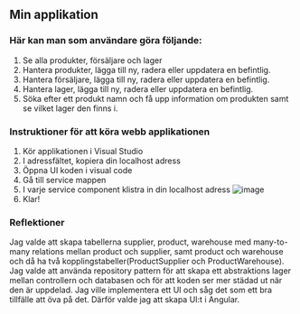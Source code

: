 ## Min applikation
### Här kan man som användare göra följande:
1. Se alla produkter, försäljare och lager
2. Hantera produkter, lägga till ny, radera eller uppdatera en befintlig.
3. Hantera försäljare, lägga till ny, radera eller uppdatera en befintlig.
4. Hantera lager, lägga till ny, radera eller uppdatera en befintlig.
5. Söka efter ett produkt namn och få upp information om produkten samt se vilket lager den finns i.


### Instruktioner för att köra webb applikationen
1. Kör applikationen i Visual Studio
2. I adressfältet, kopiera din localhost adress
3. Öppna UI koden i visual code
4. Gå till service mappen
5. I varje service component klistra in din localhost adress
 ![image](https://github.com/Fanniepersson/Consid_TestUppgift/assets/91312758/143d2cb4-3f16-43da-baeb-f6349aea16ba)
6. Klar!


### Reflektioner
Jag valde att skapa tabellerna supplier, product, warehouse med many-to-many relations mellan product och supplier, samt product och warehouse och då ha två kopplingstabeller(ProductSupplier och ProductWarehouse).
Jag valde att använda repository pattern för att skapa ett abstraktions lager mellan controllern och databasen och för att koden ser mer städad ut när den är uppdelad. Jag ville implementera ett UI och såg det som ett bra tillfälle att öva på det. Därför valde jag att skapa UI:t i Angular.
